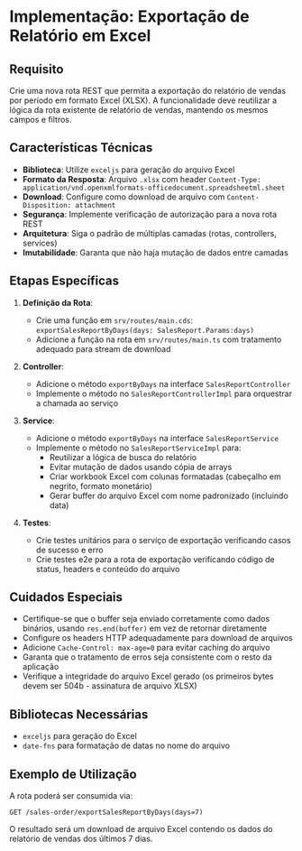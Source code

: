 # Implementação: Exportação de Relatório em Excel

## Requisito

Crie uma nova rota REST que permita a exportação do relatório de vendas por período em formato Excel (XLSX). A funcionalidade deve reutilizar a lógica da rota existente de relatório de vendas, mantendo os mesmos campos e filtros.

## Características Técnicas

- **Biblioteca**: Utilize `exceljs` para geração do arquivo Excel
- **Formato da Resposta**: Arquivo `.xlsx` com header `Content-Type: application/vnd.openxmlformats-officedocument.spreadsheetml.sheet`
- **Download**: Configure como download de arquivo com `Content-Disposition: attachment`
- **Segurança**: Implemente verificação de autorização para a nova rota REST
- **Arquitetura**: Siga o padrão de múltiplas camadas (rotas, controllers, services)
- **Imutabilidade**: Garanta que não haja mutação de dados entre camadas

## Etapas Específicas

1. **Definição da Rota**:
   - Crie uma função em `srv/routes/main.cds`: `exportSalesReportByDays(days: SalesReport.Params:days)`
   - Adicione a função na rota em `srv/routes/main.ts` com tratamento adequado para stream de download

2. **Controller**:
   - Adicione o método `exportByDays` na interface `SalesReportController`
   - Implemente o método no `SalesReportControllerImpl` para orquestrar a chamada ao serviço

3. **Service**:
   - Adicione o método `exportByDays` na interface `SalesReportService`
   - Implemente o método no `SalesReportServiceImpl` para:
     - Reutilizar a lógica de busca do relatório
     - Evitar mutação de dados usando cópia de arrays
     - Criar workbook Excel com colunas formatadas (cabeçalho em negrito, formato monetário)
     - Gerar buffer do arquivo Excel com nome padronizado (incluindo data)

4. **Testes**:
   - Crie testes unitários para o serviço de exportação verificando casos de sucesso e erro
   - Crie testes e2e para a rota de exportação verificando código de status, headers e conteúdo do arquivo

## Cuidados Especiais

- Certifique-se que o buffer seja enviado corretamente como dados binários, usando `res.end(buffer)` em vez de retornar diretamente
- Configure os headers HTTP adequadamente para download de arquivos
- Adicione `Cache-Control: max-age=0` para evitar caching do arquivo
- Garanta que o tratamento de erros seja consistente com o resto da aplicação
- Verifique a integridade do arquivo Excel gerado (os primeiros bytes devem ser 504b - assinatura de arquivo XLSX)

## Bibliotecas Necessárias

- `exceljs` para geração do Excel
- `date-fns` para formatação de datas no nome do arquivo

## Exemplo de Utilização

A rota poderá ser consumida via:
```
GET /sales-order/exportSalesReportByDays(days=7)
```

O resultado será um download de arquivo Excel contendo os dados do relatório de vendas dos últimos 7 dias.